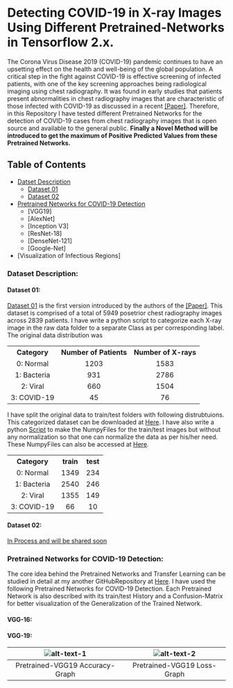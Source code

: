 # Detecting COVID-19 in X-ray Images Using Different Pretrained-Networks in Tensorflow 2.x.
The Corona Virus Disease 2019 (COVID-19) pandemic continues to have an upsetting effect on the health and well-being of the global population. A critical step in the fight against COVID-19 is effective screening of infected patients, with one of the key screening approaches being radiological imaging using chest radiography. It was found in early studies that patients present abnormalities in chest radiography images that are characteristic of those infected with COVID-19 as discussed in a recent [[Paper]](https://arxiv.org/abs/2003.09871). Therefore, in this Repository I have tested different Pretrained Networks for the detection of COVID-19 cases from chest radiography images that is open source and available to the general public. **Finally a Novel Method will be introduced to get the maximum of Positive Predicted Values from these Pretrained Networks.**

## Table of Contents
  + [Datset Description](#dataset-description)
    + [Dataset 01](#dataset-01)
    + [Dataset 02](#dataset-02)
  + [Pretrained Networks for COVID-19 Detection](#pretrained-networks-for-covid-19-detection)
    + [VGG19]
    + [AlexNet]
    + [Inception V3]
    + [ResNet-18]
    + [DenseNet-121]
    + [Google-Net]
  + [Visualization of Infectious Regions]
  
### Dataset Description:
#### Dataset 01:
[Dataset 01](https://drive.google.com/drive/folders/1wHtxo0O0uZMZ-A71pK1PVRnC3hOvIF14?usp=sharing) is the first version introduced by the authors of the [[Paper]](https://arxiv.org/abs/2003.09871). This dataset is comprised of a total of 5949 posetrior chest radiography images across 2839 patients. I have write a python script to categorize each X-ray image in the raw data folder to a separate Class as per corresponding label. The original data distribution was
<table>
  <tr>
    <th style="text-align:center"> Category </th>
    <th style="text-align:center"> Number of Patients </th>
    <th style="text-align:center"> Number of X-rays </th>
  </tr>
  <tr>
    <td style="text-align:center"> 0: Normal </td>
    <td style="text-align:center"> 1203 </td>
    <td style="text-align:center"> 1583  </td>
  </tr>
  <tr>
    <td style="text-align:center"> 1: Bacteria </td>
    <td style="text-align:center"> 931 </td>
    <td style="text-align:center"> 2786 </td>
  </tr>
  <tr>
    <td style="text-align:center"> 2: Viral </td>
    <td style="text-align:center"> 660 </td>
    <td style="text-align:center"> 1504 </td>
  </tr>
  <tr>
    <td style="text-align:center"> 3: COVID-19 </td>
    <td style="text-align:center"> 45 </td>
    <td style="text-align:center"> 76 </td>
  </tr>
</table>
  

I have split the original data to train/test folders with following distrubtuions. This categorized dataset can be downloaded at [Here](https://drive.google.com/drive/folders/1wHtxo0O0uZMZ-A71pK1PVRnC3hOvIF14?usp=sharing). I have also write a python [Script](https://github.com/zeeshannisar/COVID-19/blob/master/datasets/Read%20Dataset%20and%20Make%20Numpy%20Files.ipynb) to make the NumpyFiles for the train/test images but without any normalization so that one can normalize the data as per his/her need. These NumpyFiles can also be accessed at [Here](https://drive.google.com/drive/folders/1zpwOSHDtdSuGFHB9MosBK6EdyPfQp2Hv?usp=sharing).

<table align="center">
  <tr>
    <th style="text-align:center"> Category </th>
    <th style="text-align:center"> train </th>
    <th style="text-align:center"> test </th>
  </tr>
  <tr>
    <td style="text-align:center"> 0: Normal </td>
    <td style="text-align:center"> 1349 </td>
    <td style="text-align:center"> 234 </td>
  </tr>
  <tr>
    <td style="text-align:center"> 1: Bacteria </td>
    <td style="text-align:center"> 2540 </td>
    <td style="text-align:center"> 246 </td>
  </tr>
  <tr>
    <td style="text-align:center"> 2: Viral </td>
    <td style="text-align:center"> 1355 </td>
    <td style="text-align:center"> 149 </td>
  </tr>
  <tr>
    <td style="text-align:center"> 3: COVID-19 </td>
    <td style="text-align:center"> 66 </td>
    <td style="text-align:center"> 10 </td>
  </tr>
</table>



#### Dataset 02: 
[In Process and will be shared soon]()


### Pretrained Networks for COVID-19 Detection:
The core idea behind the Pretrained Networks and Transfer Learning can be studied in detail at my another GitHubRepository at [Here](https://github.com/zeeshannisar/Transfer-Learning-and-Fine-Tuning-with-Pre-Trained-Networks). I have used the following Pretrained Networks for COVID-19 Detection. Each Pretrained Network is also described with its train/test History and a Confusion-Matrix for better visualization of the Generalization of the Trained Network.

#### VGG-16:

#### VGG-19:
|![alt-text-1](https://github.com/zeeshannisar/COVID-19/blob/master/Train-Test%20History/Accuracy/VGG19-Accuracy-Graph.png "Accuracy") | ![alt-text-2](https://github.com/zeeshannisar/COVID-19/blob/master/Train-Test%20History/Loss/VGG19-loss-Graph.png "Loss") |
|:---:|:---:|
| Pretrained-VGG19 Accuracy-Graph | Pretrained-VGG19 Loss-Graph |




